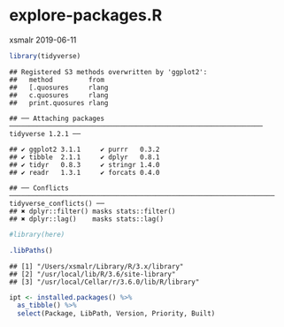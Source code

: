 explore-packages.R
================
xsmalr
2019-06-11

``` r
library(tidyverse)
```

    ## Registered S3 methods overwritten by 'ggplot2':
    ##   method         from 
    ##   [.quosures     rlang
    ##   c.quosures     rlang
    ##   print.quosures rlang

    ## ── Attaching packages ──────────────────────────────────────────────────────────────── tidyverse 1.2.1 ──

    ## ✔ ggplot2 3.1.1     ✔ purrr   0.3.2
    ## ✔ tibble  2.1.1     ✔ dplyr   0.8.1
    ## ✔ tidyr   0.8.3     ✔ stringr 1.4.0
    ## ✔ readr   1.3.1     ✔ forcats 0.4.0

    ## ── Conflicts ─────────────────────────────────────────────────────────────────── tidyverse_conflicts() ──
    ## ✖ dplyr::filter() masks stats::filter()
    ## ✖ dplyr::lag()    masks stats::lag()

``` r
#library(here)

.libPaths()
```

    ## [1] "/Users/xsmalr/Library/R/3.x/library"    
    ## [2] "/usr/local/lib/R/3.6/site-library"      
    ## [3] "/usr/local/Cellar/r/3.6.0/lib/R/library"

``` r
ipt <- installed.packages() %>% 
  as_tibble() %>%
  select(Package, LibPath, Version, Priority, Built)
```
